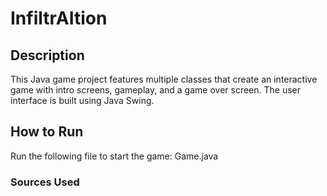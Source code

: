 # InfiltrAItion

## Description
This Java game project features multiple classes that create an interactive game with intro screens, gameplay, and a game over screen. The user interface is built using Java Swing.

## How to Run
Run the following file to start the game: Game.java 

### Sources Used
